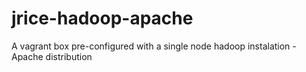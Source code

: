 # jrice-hadoop-apache
A vagrant box pre-configured with a single node hadoop instalation - Apache distribution
